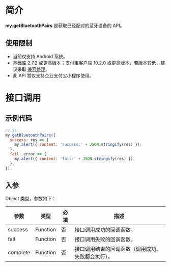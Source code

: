 # 简介

**my.getBluetoothPairs** 是获取已经配对的蓝牙设备的 API。

## 使用限制

- 当前仅支持 Android 系统。
- 基础库 [2.7.2](https://opendocs.alipay.com/mini/framework/lib-upgrade-v2) 或更高版本；支付宝客户端 10.2.0 或更高版本，若版本较低，建议采取 [兼容处理](https://opendocs.alipay.com/mini/framework/compatibility)。
- 此 API 暂仅支持企业支付宝小程序使用。

# 接口调用

## 示例代码

```javascript
//.js
my.getBluetoothPairs({
  success: res => {
    my.alert({ content: 'success:' + JSON.stringify(res) });
  },
  fail: error => {
    my.alert({ content: 'fail:' + JSON.stringify(res) });
  },
});
```

## 入参

Object 类型，参数如下：

| **参数** | **类型** | **必填** | **描述** |
| --- | --- | --- | --- |
| success | Function | 否 | 接口调用成功的回调函数。 |
| fail | Function | 否 | 接口调用失败的回调函数。 |
| complete | Function | 否 | 接口调用结束的回调函数（调用成功、失败都会执行）。 |
